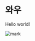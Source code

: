 # 와우

Hello world!

![mark](/Users/jiyun/JYKai-github-blog/JYKai.github.io/images/2024-01-08-first-posting/mark.png)